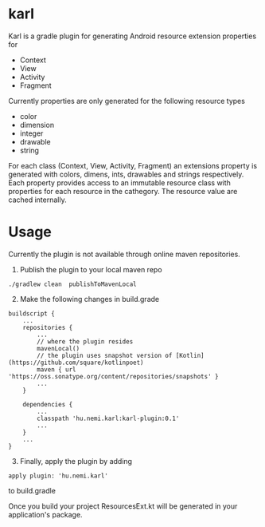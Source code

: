 # karl
Karl is a gradle plugin for generating Android resource extension properties for
- Context
- View
- Activity
- Fragment

Currently properties are only generated for the following resource types
- color
- dimension
- integer
- drawable
- string

For each class (Context, View, Activity, Fragment) an extensions property is generated with colors, dimens, ints, drawables and strings respectively. Each property provides access to an immutable resource class with properties for each resource in the cathegory. The resource value are cached internally. 

# Usage

Currently the plugin is not available through online maven repositories. 

1. Publish the plugin to your local maven repo

```
./gradlew clean  publishToMavenLocal
```
2. Make the following changes in build.grade

```
buildscript {
    ...
    repositories {
        ...
        // where the plugin resides   
        mavenLocal()
        // the plugin uses snapshot version of [Kotlin](https://github.com/square/kotlinpoet)
        maven { url 'https://oss.sonatype.org/content/repositories/snapshots' }
        ...
    }
    
    dependencies {
        ...
        classpath 'hu.nemi.karl:karl-plugin:0.1'
        ...
    }
    ...
}
```
3. Finally, apply the plugin by adding
```
apply plugin: 'hu.nemi.karl'
```
to build.gradle

Once you build your project ResourcesExt.kt will be generated in your application's package. 

